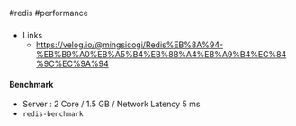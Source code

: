 #redis #performance

### 
* Links
	* https://velog.io/@mingsicogi/Redis%EB%8A%94-%EB%B9%A0%EB%A5%B4%EB%8B%A4%EB%A9%B4%EC%84%9C%EC%9A%94
#### Benchmark
* Server : 2 Core / 1.5 GB / Network Latency 5 ms
* `redis-benchmark`